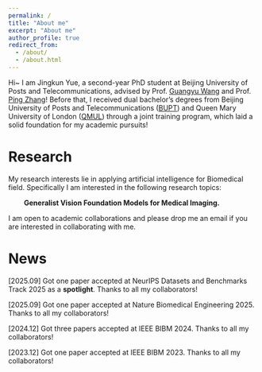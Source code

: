 ```yaml
---
permalink: /
title: "About me"
excerpt: "About me"
author_profile: true
redirect_from: 
  - /about/
  - /about.html
---
```


Hi~ I am Jingkun Yue, a second-year PhD student at Beijing University of Posts and Telecommunications, advised by Prof. [Guangyu Wang](https://teacher.bupt.edu.cn/wangguangyu/zh_CN/index.htm) and Prof. [Ping Zhang](https://www.bupt.edu.cn/info/1070/83435.htm)! Before that, I received dual bachelor’s degrees from Beijing University of Posts and Telecommunications ([BUPT](https://www.bupt.edu.cn/)) and Queen Mary University of London ([QMUL](https://www.qmul.ac.uk/)) through a joint training program, which laid a solid foundation for my academic pursuits!

Research
======
My research interests lie in applying artificial intelligence for Biomedical field. Specifically I am interested in the following research topics:

&nbsp;&nbsp;&nbsp;&nbsp;&nbsp;&nbsp;&nbsp;&nbsp;**Generalist Vision Foundation Models for Medical Imaging.**  

I am open to academic collaborations and please drop me an email if you are interested in collaborating with me.

News
======
[2025.09] Got one paper accepted at NeurIPS Datasets and Benchmarks Track 2025 as a **spotlight**. Thanks to all my collaborators!

[2025.09] Got one paper accepted at Nature Biomedical Engineering 2025. Thanks to all my collaborators!

[2024.12] Got three papers accepted at IEEE BIBM 2024. Thanks to all my collaborators!

[2023.12] Got one paper accepted at IEEE BIBM 2023. Thanks to all my collaborators!
